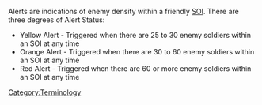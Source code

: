 Alerts are indications of enemy density within a friendly
[SOI](SOI.md "wikilink"). There are three degrees of Alert Status:

- Yellow Alert - Triggered when there are 25 to 30 enemy soldiers
  within an SOI at any time
- Orange Alert - Triggered when there are 30 to 60 enemy soldiers
  within an SOI at any time
- Red Alert - Triggered when there are 60 or more enemy soldiers
  within an SOI at any time

[Category:Terminology](Category:Terminology.md "wikilink")
